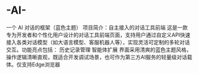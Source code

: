 # -AI-
一个 AI 对话的框架（蓝色主题）
项目简介：自主接入的对话工具前端
这是一款专为开发者和个性化用户设计的对话工具前端页面，支持用户通过自定义API快速接入各类对话模型（如大语言模型、客服机器人等），实现灵活可定制的多轮对话交互。功能亮点包括：
历史记录管理
智能体扩展
界面采用清爽的蓝色主题风格，操作逻辑清晰直观，既适合开发调试场景，也可作为第三方AI服务的轻量级对话载体。仅支持Edge浏览器
